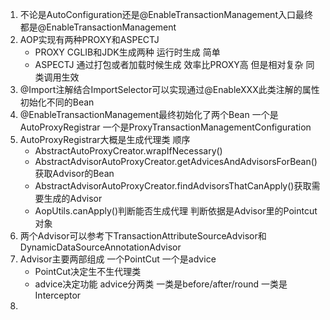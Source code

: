 1. 不论是AutoConfiguration还是@EnableTransactionManagement入口最终都是@EnableTransactionManagement
2. AOP实现有两种PROXY和ASPECTJ
   - PROXY CGLIB和JDK生成两种 运行时生成 简单
   - ASPECTJ 通过打包或者加载时候生成 效率比PROXY高 但是相对复杂 同类调用生效
3. @Import注解结合ImportSelector可以实现通过@EnableXXX此类注解的属性初始化不同的Bean
4. @EnableTransactionManagement最终初始化了两个Bean 一个是AutoProxyRegistrar 一个是ProxyTransactionManagementConfiguration
5. AutoProxyRegistrar大概是生成代理类 顺序
   - AbstractAutoProxyCreator.wrapIfNecessary()
   - AbstractAdvisorAutoProxyCreator.getAdvicesAndAdvisorsForBean()获取Advisor的Bean
   - AbstractAdvisorAutoProxyCreator.findAdvisorsThatCanApply()获取需要生成的Advisor
   - AopUtils.canApply()判断能否生成代理 判断依据是Advisor里的Pointcut对象
6. 两个Advisor可以参考下TransactionAttributeSourceAdvisor和DynamicDataSourceAnnotationAdvisor
7. Advisor主要两部组成 一个PointCut 一个是advice
   - PointCut决定生不生代理类
   - advice决定功能 advice分两类 一类是before/after/round 一类是Interceptor
8. 

